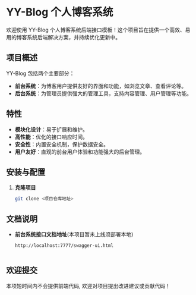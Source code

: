 # YY-Blog 个人博客系统

欢迎使用 YY-Blog 个人博客系统后端接口模板！这个项目旨在提供一个高效、易用的博客系统后端解决方案，并持续优化更新中。

## 项目概述

YY-Blog 包括两个主要部分：

- **前台系统**：为博客用户提供友好的界面和功能，如浏览文章、查看评论等。
- **后台系统**：为管理员提供强大的管理工具，支持内容管理、用户管理等功能。

## 特性

- **模块化设计**：易于扩展和维护。
- **高性能**：优化的接口响应时间。
- **安全性**：内置安全机制，保护数据安全。
- **用户友好**：直观的前台用户体验和功能强大的后台管理。

## 安装与配置

1. **克隆项目**

   ```bash
   git clone <项目仓库地址>


## 文档说明

- **前台系统接口文档地址**(本项目暂未上线须部署本地)
  ```url
  http://localhost:7777/swagger-ui.html


## 欢迎提交
本项短时间内不会提供前端代码, 欢迎对项目提出改进建议或贡献代码！
